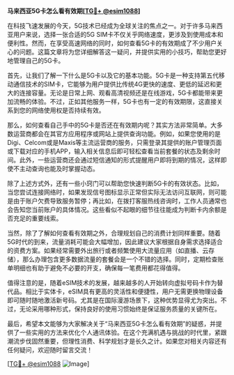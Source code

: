 **马来西亚5G卡怎么看有效期[[TG💪+ @esim1088](https://t.me/s/esim1088)]**

在科技飞速发展的今天，5G技术已经成为全球关注的焦点之一。对于许多马来西亚用户来说，选择一张合适的5G SIM卡不仅关乎网络速度，更涉及到使用成本和便利性。然而，在享受高速网络的同时，如何查看5G卡的有效期成了不少用户关心的问题。这篇文章将为您详细解答这一疑问，并提供实用的小技巧，帮助您更好地管理自己的5G卡。

首先，让我们了解一下什么是5G卡以及它的基本功能。5G卡是一种支持第五代移动通信技术的SIM卡，它能够为用户提供比传统4G更快的速度、更低的延迟和更大的连接容量。无论是日常上网、观看高清视频还是在线游戏，5G卡都能带来更加流畅的体验。不过，正如其他服务一样，5G卡也有一定的有效期限，这直接关系到您的网络使用权是否持续有效。

那么，如何查看自己手中的5G卡是否还在有效期内呢？其实方法非常简单。大多数运营商都会在其官方应用程序或网站上提供查询功能。例如，如果您使用的是Digi、Celcom或是Maxis等主流运营商的服务，只需登录其提供的账户管理页面或下载对应的手机APP，输入相关信息后即可轻松查看当前套餐的状态及剩余时间。此外，一些运营商还会通过短信通知的形式提醒用户即将到期的情况，这样即使不主动查询也能及时掌握动态。

除了上述方式外，还有一些小窍门可以帮助您快速判断5G卡的有效状态。比如，当您尝试连接网络时，如果发现信号图标显示正常但实际无法访问互联网，则可能是由于账户欠费导致服务暂停；再比如，在拨打客服热线咨询时，工作人员通常也会告知您当前账户的具体情况。这些看似不起眼的细节往往能成为判断卡内余额是否充足的重要线索。

当然，除了了解如何查看有效期之外，合理规划自己的消费计划同样重要。随着5G时代的到来，流量消耗可能会大幅增加，因此建议大家根据自身需求选择适合的资费方案。如果经常需要外出旅行或者频繁使用大流量应用（如直播、云存储），那么办理包含更多数据流量的套餐会是一个不错的选择。同时，定期检查账单明细也有助于避免不必要的开支，确保每一笔费用都花得值得。

值得注意的是，随着eSIM技术的发展，越来越多的人开始转向虚拟号码卡作为替代品。相比于实体卡，eSIM具有更高的灵活性和便捷性，用户无需更换物理设备即可随时随地激活新号码。尤其是在国际漫游场景下，这种优势显得尤为突出。不过，无论采用哪种形式，保持良好的使用习惯始终是保证服务质量的关键所在。

最后，希望本文能够为大家解决关于“马来西亚5G卡怎么看有效期”的疑惑，并提供了一些实用的方法来优化个人通讯体验。在这个充满机遇与挑战的时代里，紧跟潮流步伐固然重要，但理性消费、科学规划才是长久之计。如果您对相关内容还有任何疑问，欢迎随时留言交流！

[[TG💪+ @esim1088](https://t.me/s/esim1088) ![Image](https://i.postimg.cc/4NQfJmqS/Snipaste-2025-05-13-00-14-12.png)]